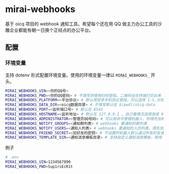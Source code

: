 # mirai-webhooks

基于 oicq 项目的 webhook 通知工具。希望每个还在用 QQ 做主力办公工具的沙雕企业都能有朝一日换个正经点的办公平台。

## 配置

### 环境变量

支持 dotenv 形式配置环境变量。使用的环境变量一律以 `MIRAI_WEBHOOKS_` 开头。

```bash
MIRAI_WEBHOOKS_UIN=<你的QQ号>
MIRAI_WEBHOOKS_PWD=<你的QQ密码> # 不填写则使用扫码登陆，二维码会在终端打印出来
MIRAI_WEBHOOKS_PLATFORM=<平台协议> # 默认用安卓手机协议登陆，可以选择 1-5,分别是安卓手机、安卓平板、安卓手表、iPhone、iPad
MIRAI_WEBHOOKS_DATA_DIR=<oicq数据目录> # 不填写默认在 $(pwd)/oicq-data
MIRAI_WEBHOOKS_PORT=<监听端口号> # 默认在 6543
MIRAI_WEBHOOKS_HOSTNAME=<监听地址> # 默认在 127.0.0.1 ，自己看情况选择改成 0.0.0.0 或者别的
MIRAI_WEBHOOKS_ADMINISTRATOR=<管理员QQ号码> # 可以用命令管理机器人，你得先加机器人好友
MIRAI_WEBHOOKS_NOTIFY_GROUPS=<通知群列表> # webhooks 要通知的群列表
MIRAI_WEBHOOKS_NOTIFY_USERS=<通知人列表> # webhooks 要通知的人的列表，得先加机器人好友。
MIRAI_WEBHOOKS_FRIEND_SECRET=<加好友的密钥> # 不设置时机器人默认通过所有好友请求
MIRAI_WEBHOOKS_TEMPLATE_DIR=<通知消息模板目录> # 支持自定义通知消息模板，使用 mustache 模板引擎
```

例子

```bash
# .env
MIRAI_WEBHOOKS_UIN=1234567890
MIRAI_WEBHOOKS_PWD=Sup1rsEcR1t
```
